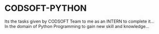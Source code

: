 # CODSOFT-PYTHON
Its the tasks given by CODSOFT Team to me as an INTERN to complete it... 
In the domain of Python Programming to gain new skill and knowledge...

